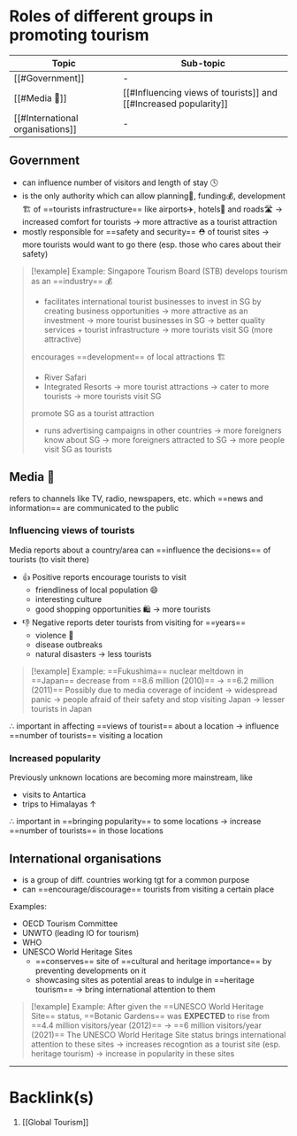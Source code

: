 # Roles of different groups in promoting tourism
| Topic                            | Sub-topic                                                        |
| -------------------------------- | ---------------------------------------------------------------- |
| [[#Government]]                  | -                                                                |
| [[#Media 📡]]                    | [[#Influencing views of tourists]] and [[#Increased popularity]] |
| [[#International organisations]] | -                                                                |
## Government
- can influence number of visitors and length of stay 🕓
- is the only authority which can allow planning🧠, funding💰, development🏗️ of ==tourists infrastructure== like airports✈️, hotels🏨 and roads🛣️
    $\rightarrow$ increased comfort for tourists
    $\rightarrow$ more attractive as a tourist attraction
- mostly responsible for ==safety and security== ⛑️ of tourist sites
    $\rightarrow$ more tourists would want to go there (esp. those who cares about their safety)
>[!example] Example: Singapore Tourism Board (STB)
>develops tourism as an ==industry== 💰
>- facilitates international tourist businesses to invest in SG by creating business opportunities
>$\rightarrow$ more attractive as an investment
>$\rightarrow$ more tourist businesses in SG
>$\rightarrow$ better quality services + tourist infrastructure
>$\rightarrow$ more tourists visit SG (more attractive)
>
>encourages ==development== of local attractions 🏗️
>- River Safari
>- Integrated Resorts
>$\rightarrow$ more tourist attractions
>$\rightarrow$ cater to more tourists
>$\rightarrow$ more tourists visit SG
>
>promote SG as a tourist attraction
>- runs advertising campaigns in other countries
>$\rightarrow$ more foreigners know about SG
>$\rightarrow$ more foreigners attracted to SG
>$\rightarrow$ more people visit SG as tourists
## Media 📡
refers to channels like TV, radio, newspapers, etc. which ==news and information== are communicated to the public
### Influencing views of tourists
Media reports about a country/area can ==influence the decisions== of tourists (to visit there)
- 👍 Positive reports encourage tourists to visit
    - friendliness of local population 😄
    - interesting culture
    - good shopping opportunities 🛍️
$\rightarrow$ more tourists
- 👎 Negative reports deter tourists from visiting for ==years==
    - violence 🔪
    - disease outbreaks 
    - natural disasters
$\rightarrow$ less tourists
>[!example] Example: ==Fukushima== nuclear meltdown in ==Japan== decrease from ==8.6 million (2010)== $\rightarrow$ ==6.2 million (2011)==
>Possibly due to media coverage of incident
>$\rightarrow$ widespread panic
>$\rightarrow$ people afraid of their safety and stop visiting Japan
>$\rightarrow$ lesser tourists in Japan

$\therefore$ important in affecting ==views of tourist== about a location $\rightarrow$ influence ==number of tourists== visiting a location
### Increased popularity
Previously unknown locations are becoming more mainstream, like
- visits to Antartica
- trips to Himalayas $\uparrow$

$\therefore$ important in ==bringing popularity== to some locations $\rightarrow$ increase ==number of tourists== in those locations
## International organisations
- is a group of diff. countries working tgt for a common purpose
- can ==encourage/discourage== tourists from visiting a certain place

 Examples:
 - OECD Tourism Committee
 - UNWTO (leading IO for tourism)
 - WHO
 - UNESCO World Heritage Sites
    - ==conserves== site of ==cultural and heritage importance== by preventing developments on it
    - showcasing sites as potential areas to indulge in ==heritage tourism== $\rightarrow$ bring international attention to them

>[!example] Example: After given the ==UNESCO World Heritage Site== status, ==Botanic Gardens== was **EXPECTED** to rise from ==4.4 million visitors/year (2012)== $\rightarrow$ ==6 million visitors/year (2021)==
>The UNESCO World Heritage Site status brings international attention to these sites
>$\rightarrow$ increases recogntion as a tourist site (esp. heritage tourism)
>$\rightarrow$ increase in popularity in these sites

---
# Backlink(s)
1. [[Global Tourism]]